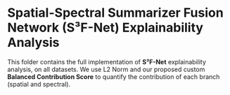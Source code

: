 # **Spatial-Spectral Summarizer Fusion Network (S³F-Net) Explainability Analysis**
This folder contains the full implementation of **S³F-Net** explainability analysis, on all datasets. We use L2 Norm and our proposed custom **Balanced Contribution Score** to quantify the contribution of each branch (spatial and spectral).
